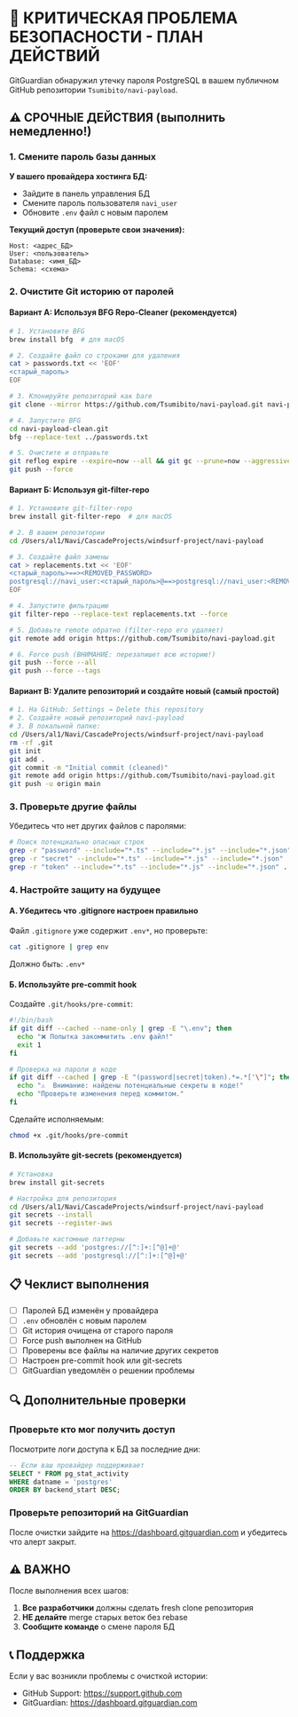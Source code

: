 # 🚨 КРИТИЧЕСКАЯ ПРОБЛЕМА БЕЗОПАСНОСТИ - ПЛАН ДЕЙСТВИЙ

GitGuardian обнаружил утечку пароля PostgreSQL в вашем публичном GitHub репозитории `Tsumibito/navi-payload`.

## ⚠️ СРОЧНЫЕ ДЕЙСТВИЯ (выполнить немедленно!)

### 1. Смените пароль базы данных

**У вашего провайдера хостинга БД:**
- Зайдите в панель управления БД
- Смените пароль пользователя `navi_user`
- Обновите `.env` файл с новым паролем

**Текущий доступ (проверьте свои значения):**
```
Host: <адрес_БД>
User: <пользователь>
Database: <имя_БД>
Schema: <схема>
```

### 2. Очистите Git историю от паролей

#### Вариант А: Используя BFG Repo-Cleaner (рекомендуется)

```bash
# 1. Установите BFG
brew install bfg  # для macOS

# 2. Создайте файл со строками для удаления
cat > passwords.txt << 'EOF'
<старый_пароль>
EOF

# 3. Клонируйте репозиторий как bare
git clone --mirror https://github.com/Tsumibito/navi-payload.git navi-payload-clean.git

# 4. Запустите BFG
cd navi-payload-clean.git
bfg --replace-text ../passwords.txt

# 5. Очистите и отправьте
git reflog expire --expire=now --all && git gc --prune=now --aggressive
git push --force
```

#### Вариант Б: Используя git-filter-repo

```bash
# 1. Установите git-filter-repo
brew install git-filter-repo  # для macOS

# 2. В вашем репозитории
cd /Users/al1/Navi/CascadeProjects/windsurf-project/navi-payload

# 3. Создайте файл замены
cat > replacements.txt << 'EOF'
<старый_пароль>==><REMOVED_PASSWORD>
postgresql://navi_user:<старый_пароль>@==>postgresql://navi_user:<REMOVED_PASSWORD>@
EOF

# 4. Запустите фильтрацию
git filter-repo --replace-text replacements.txt --force

# 5. Добавьте remote обратно (filter-repo его удаляет)
git remote add origin https://github.com/Tsumibito/navi-payload.git

# 6. Force push (ВНИМАНИЕ: перезапишет всю историю!)
git push --force --all
git push --force --tags
```

#### Вариант В: Удалите репозиторий и создайте новый (самый простой)

```bash
# 1. На GitHub: Settings → Delete this repository
# 2. Создайте новый репозиторий navi-payload
# 3. В локальной папке:
cd /Users/al1/Navi/CascadeProjects/windsurf-project/navi-payload
rm -rf .git
git init
git add .
git commit -m "Initial commit (cleaned)"
git remote add origin https://github.com/Tsumibito/navi-payload.git
git push -u origin main
```

### 3. Проверьте другие файлы

Убедитесь что нет других файлов с паролями:

```bash
# Поиск потенциально опасных строк
grep -r "password" --include="*.ts" --include="*.js" --include="*.json" .
grep -r "secret" --include="*.ts" --include="*.js" --include="*.json" .
grep -r "token" --include="*.ts" --include="*.js" --include="*.json" .
```

### 4. Настройте защиту на будущее

#### А. Убедитесь что .gitignore настроен правильно

Файл `.gitignore` уже содержит `.env*`, но проверьте:

```bash
cat .gitignore | grep env
```

Должно быть: `.env*`

#### Б. Используйте pre-commit hook

Создайте `.git/hooks/pre-commit`:

```bash
#!/bin/bash
if git diff --cached --name-only | grep -E "\.env"; then
  echo "❌ Попытка закоммитить .env файл!"
  exit 1
fi

# Проверка на пароли в коде
if git diff --cached | grep -E "(password|secret|token).*=.*['\"]"; then
  echo "⚠️  Внимание: найдены потенциальные секреты в коде!"
  echo "Проверьте изменения перед коммитом."
fi
```

Сделайте исполняемым:
```bash
chmod +x .git/hooks/pre-commit
```

#### В. Используйте git-secrets (рекомендуется)

```bash
# Установка
brew install git-secrets

# Настройка для репозитория
cd /Users/al1/Navi/CascadeProjects/windsurf-project/navi-payload
git secrets --install
git secrets --register-aws

# Добавьте кастомные паттерны
git secrets --add 'postgres://[^:]+:[^@]+@'
git secrets --add 'postgresql://[^:]+:[^@]+@'
```

## 📋 Чеклист выполнения

- [ ] Паролей БД изменён у провайдера
- [ ] `.env` обновлён с новым паролем
- [ ] Git история очищена от старого пароля
- [ ] Force push выполнен на GitHub
- [ ] Проверены все файлы на наличие других секретов
- [ ] Настроен pre-commit hook или git-secrets
- [ ] GitGuardian уведомлён о решении проблемы

## 🔍 Дополнительные проверки

### Проверьте кто мог получить доступ

Посмотрите логи доступа к БД за последние дни:

```sql
-- Если ваш провайдер поддерживает
SELECT * FROM pg_stat_activity 
WHERE datname = 'postgres' 
ORDER BY backend_start DESC;
```

### Проверьте репозиторий на GitGuardian

После очистки зайдите на https://dashboard.gitguardian.com и убедитесь что алерт закрыт.

## ⚠️ ВАЖНО

После выполнения всех шагов:
1. **Все разработчики** должны сделать fresh clone репозитория
2. **НЕ делайте** merge старых веток без rebase
3. **Сообщите команде** о смене пароля БД

## 📞 Поддержка

Если у вас возникли проблемы с очисткой истории:
- GitHub Support: https://support.github.com
- GitGuardian: https://dashboard.gitguardian.com
